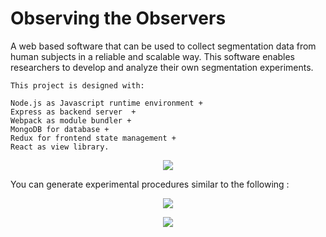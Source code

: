 # Observing the Observers

A web based software that can be used to collect segmentation data from human subjects in a reliable and scalable way. This software enables researchers to develop and analyze their own segmentation experiments.

	This project is designed with: 

	Node.js as Javascript runtime environment + 
	Express as backend server  + 
	Webpack as module bundler + 
	MongoDB for database +
	Redux for frontend state management +
	React as view library.


<p align="center"><img src="https://github.mit.edu/egeozin/observer-dashboard/blob/master/images/sample_session.gif"/></p>

You can generate experimental procedures similar to the following  :

<p align="center"><img src="https://github.mit.edu/egeozin/observer-dashboard/blob/master/images/retrospective_protocol.png"/></p>

<p align="center"><img src="https://github.mit.edu/egeozin/observer-dashboard/blob/master/images/simultaneous_protocol.png"/></p>


